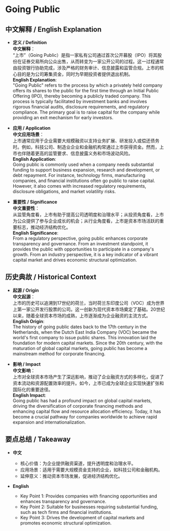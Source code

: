 # Going Public

## 中文解释 / English Explanation

* **定义 / Definition**  
  **中文解释**：  
  “上市”（Going Public）是指一家私有公司通过首次公开募股（IPO）将其股份在证券交易所向公众出售，从而转变为一家公开公司的过程。这一过程通常由投资银行协助完成，涉及严格的财务审计、信息披露和监管合规。上市的核心目的是为公司筹集资金，同时为早期投资者提供退出机制。  
  **English Explanation**:  
  "Going Public" refers to the process by which a privately held company offers its shares to the public for the first time through an Initial Public Offering (IPO), thereby becoming a publicly traded company. This process is typically facilitated by investment banks and involves rigorous financial audits, disclosure requirements, and regulatory compliance. The primary goal is to raise capital for the company while providing an exit mechanism for early investors.

* **应用 / Application**  
  **中文应用场景**：  
  上市通常应用于企业需要大规模融资以支持业务扩展、研发投入或偿还债务时。例如，科技公司、制造业企业和金融机构常通过上市获得资金。然而，上市也伴随着更高的监管要求、信息披露义务和市场波动风险。  
  **English Application**:  
  Going public is commonly used when a company needs substantial funding to support business expansion, research and development, or debt repayment. For instance, technology firms, manufacturing companies, and financial institutions often go public to raise capital. However, it also comes with increased regulatory requirements, disclosure obligations, and market volatility risks.

* **重要性 / Significance**  
  **中文重要性**：  
  从监管角度看，上市有助于提高公司透明度和治理水平；从投资角度看，上市为公众提供了参与企业成长的机会；从行业角度看，上市是资本市场活跃的重要标志，推动经济结构优化。  
  **English Significance**:  
  From a regulatory perspective, going public enhances corporate transparency and governance. From an investment standpoint, it provides the public with opportunities to participate in a company's growth. From an industry perspective, it is a key indicator of a vibrant capital market and drives economic structural optimization.

## 历史典故 / Historical Context

* **起源 / Origin**  
  **中文起源**：  
  上市的历史可以追溯到17世纪的荷兰，当时荷兰东印度公司（VOC）成为世界上第一家公开发行股票的公司。这一创新为现代资本市场奠定了基础。20世纪以来，随着全球资本市场的成熟，上市逐渐成为企业融资的主流方式。  
  **English Origin**:  
  The history of going public dates back to the 17th century in the Netherlands, when the Dutch East India Company (VOC) became the world's first company to issue public shares. This innovation laid the foundation for modern capital markets. Since the 20th century, with the maturation of global capital markets, going public has become a mainstream method for corporate financing.

* **影响 / Impact**  
  **中文影响**：  
  上市对全球资本市场产生了深远影响，推动了企业融资方式的多样化，促进了资本流动和资源配置效率的提升。如今，上市已成为全球企业实现快速扩张和国际化的重要途径。  
  **English Impact**:  
  Going public has had a profound impact on global capital markets, driving the diversification of corporate financing methods and enhancing capital flow and resource allocation efficiency. Today, it has become a crucial pathway for companies worldwide to achieve rapid expansion and internationalization.

## 要点总结 / Takeaway

* **中文**  
  - 核心价值：为企业提供融资渠道，提升透明度和治理水平。  
  - 应用场景：适用于需要大规模资金支持的企业，如科技公司和金融机构。  
  - 延伸意义：推动资本市场发展，促进经济结构优化。  

* **English**  
  - Key Point 1: Provides companies with financing opportunities and enhances transparency and governance.  
  - Key Point 2: Suitable for businesses requiring substantial funding, such as tech firms and financial institutions.  
  - Key Point 3: Drives the development of capital markets and promotes economic structural optimization.